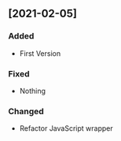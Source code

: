 ## [2021-02-05]
### Added
- First Version

### Fixed
- Nothing

### Changed
- Refactor JavaScript wrapper
